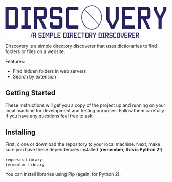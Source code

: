 ![Dirscovery](docs/dir-icon.png)

Dirscovery is a simple directory discoverer that uses dictionaries to find folders or files on a website.

Features:
* Find hidden folders in web servers
* Search by extension

## Getting Started

These instructions will get you a copy of the project up and running on your local machine for development and testing purposes. Follow them carefully. If you have any questions feel free to ask!

## Installing
First, clone or download the repository to your local machine.
Next, make sure you have these dependencies installed (**remember, this is Python 2!**):

```
requests Library
termcolor Library
```
You can install libraries using Pip (again, for Python 2).
